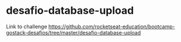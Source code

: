# desafio-database-upload

Link to challenge https://github.com/rocketseat-education/bootcamp-gostack-desafios/tree/master/desafio-database-upload

